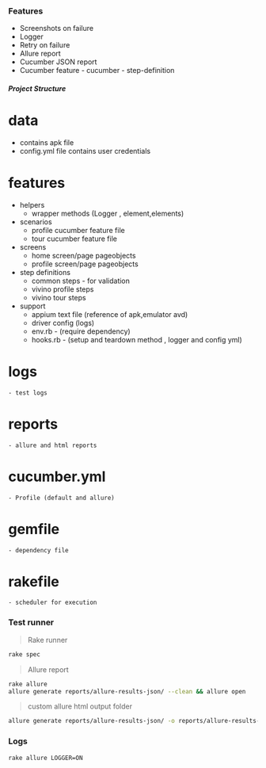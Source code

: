 ### Features

- Screenshots on failure
- Logger
- Retry on failure  
- Allure report
- Cucumber JSON report
- Cucumber feature - cucumber - step-definition

##### Project Structure
# data 
- contains apk file
- config.yml file contains user credentials
# features 
- helpers 
  - wrapper methods (Logger , element,elements) 
- scenarios 
  - profile cucumber feature file 
  - tour cucumber feature file 
- screens 
    - home screen/page pageobjects 
    - profile screen/page pageobjects 
- step definitions 
    - common steps - for validation 
    - vivino profile steps 
    - vivino tour steps 
- support 
    - appium text file (reference of apk,emulator avd) 
    - driver config (logs) 
    - env.rb - (require dependency) 
    - hooks.rb - (setup and teardown method , logger and config yml)
# logs 
    - test logs
# reports 
    - allure and html reports
# cucumber.yml 
    - Profile (default and allure)
# gemfile 
    - dependency file
# rakefile 
    - scheduler for execution
### Test runner
> Rake runner
```bash
rake spec
```

> Allure report
```bash
rake allure
allure generate reports/allure-results-json/ --clean && allure open
```

> custom allure html output folder
```bash
allure generate reports/allure-results-json/ -o reports/allure-results-html --clean && allure open reports/allure-results-html/
```

### Logs
```bash
rake allure LOGGER=ON
```
